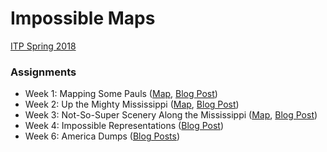 # Impossible Maps
[ITP Spring 2018](https://github.com/MimiOnuoha/Impossible-Maps)
### Assignments
* Week 1: Mapping Some Pauls ([Map](https://ellennickles.github.io/impossible-maps/week1.html), [Blog Post](https://ellennickles.site/blog/2018/3/25/week-8-mapping-some-pauls/))
* Week 2: Up the Mighty Mississippi ([Map](https://ellennickles.github.io/impossible-maps/week2/mississippi.html), [Blog Post](https://ellennickles.site/blog/2018/3/31/week-9-up-the-mighty-mississippi))
* Week 3: Not-So-Super Scenery Along the Mississippi ([Map](https://ellennickles.github.io/impossible-maps/week3/mississippi.html), [Blog Post](https://ellennickles.site/blog/2018/4/7/week-10-not-so-super-scenery-along-the-mississippi))
* Week 4: Impossible Representations ([Blog Post](https://ellennickles.site/blog/2018/4/16/week-11-impossible-representations))
* Week 6: America Dumps ([Blog Posts](https://ellennickles.site/blog/?tag=America+Dumps#show-archive))
